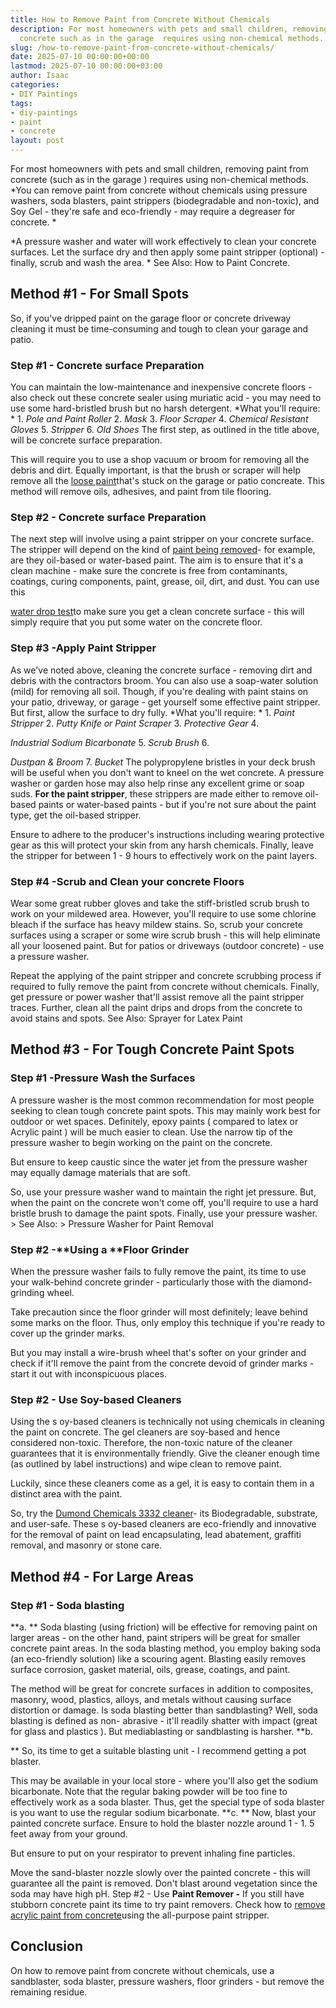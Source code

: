 ```yaml
---
title: How to Remove Paint from Concrete Without Chemicals
description: For most homeowners with pets and small children, removing paint from
  concrete such as in the garage  requires using non-chemical methods. You can remove...
slug: /how-to-remove-paint-from-concrete-without-chemicals/
date: 2025-07-10 00:00:00+00:00
lastmod: 2025-07-10 00:00:00+03:00
author: Isaac
categories:
- DIY Paintings
tags:
- diy-paintings
- paint
- concrete
layout: post
---
```

For most homeowners with pets and small children, removing paint from concrete (such as in the garage ) requires using non-chemical methods. *You can remove paint from concrete without chemicals using pressure washers, soda blasters, paint strippers (biodegradable and non-toxic), and Soy Gel - they're safe and eco-friendly - may require a degreaser for concrete. *

*A pressure washer and water will work effectively to clean your concrete surfaces. Let the surface dry and then apply some paint stripper (optional) - finally, scrub and wash the area. * See Also: How to Paint Concrete.

##  Method #1 - For Small Spots

So, if you've dripped paint on the garage floor or concrete driveway cleaning it must be time-consuming and tough to clean your garage and patio.

###  Step #1 - C**oncrete surface Preparation**

You can maintain the low-maintenance and inexpensive concrete floors - also check out these concrete sealer using muriatic acid - you may need to use some hard-bristled brush but no harsh detergent. *What you'll require: * 1. *Pole and Paint Roller* 2. *Mask* 3. *Floor Scraper* 4. *Chemical Resistant Gloves* 5. *Stripper* 6. *Old Shoes* The first step, as outlined in the title above, will be concrete surface preparation.

This will require you to use a shop vacuum or broom for removing all the debris and dirt. Equally important, is that the brush or scraper will help remove all the [loose paint](https://pestpolicy.com/remove-paint-from-concrete/)that's stuck on the garage or patio concreate. This method will remove oils, adhesives, and paint from tile flooring.

###  Step #2 - C**oncrete surface Preparation**

The next step will involve using a paint stripper on your concrete surface. The stripper will depend on the kind of [paint being removed](https://pestpolicy.com/remove-paint-from-concrete/)- for example, are they oil-based or water-based paint. The aim is to ensure that it's a clean machine - make sure the concrete is free from contaminants, coatings, curing components, paint, grease, oil, dirt, and dust. You can use this

[water drop test](https://www.science.gov/topicpages/w/water+drop+tests)to make sure you get a clean concrete surface - this will simply require that you put some water on the concrete floor.

###  Step #3 -Apply Paint Stripper

As we've noted above, cleaning the concrete surface - removing dirt and debris with the contractors broom. You can also use a soap-water solution (mild) for removing all soil. Though, if you're dealing with paint stains on your patio, driveway, or garage - get yourself some effective paint stripper. But first, allow the surface to dry fully. *What you'll require: * 1. *Paint Stripper* 2. *Putty Knife or Paint Scraper* 3. *Protective Gear* 4.

*Industrial Sodium Bicarbonate* 5. *Scrub Brush* 6.

*Dustpan & Broom* 7. *Bucket* The polypropylene bristles in your deck brush will be useful when you don't want to kneel on the wet concrete. A pressure washer or garden hose may also help rinse any excellent grime or soap suds. **For the paint stripper**, these strippers are made either to remove oil-based paints or water-based paints - but if you're not sure about the paint type, get the oil-based stripper.

Ensure to adhere to the producer's instructions including wearing protective gear as this will protect your skin from any harsh chemicals. Finally, leave the stripper for between 1 - 9 hours to effectively work on the paint layers.

###  Step #4 -**Scrub and Clean your concrete Floors**

Wear some great rubber gloves and take the stiff-bristled scrub brush to work on your mildewed area. However, you'll require to use some chlorine bleach if the surface has heavy mildew stains. So, scrub your concrete surfaces using a scraper or some wire scrub brush - this will help eliminate all your loosened paint. But for patios or driveways (outdoor concrete) - use a pressure washer.

Repeat the applying of the paint stripper and concrete scrubbing process if required to fully remove the paint from concrete without chemicals. Finally, get pressure or power washer that'll assist remove all the paint stripper traces. Further, clean all the paint drips and drops from the concrete to avoid stains and spots. See Also: Sprayer for Latex Paint

##  Method #3 - For Tough Concrete Paint Spots

###  Step #1 -**Pressure Wash the Surfaces**

A pressure washer is the most common recommendation for most people seeking to clean tough concrete paint spots. This may mainly work best for outdoor or wet spaces. Definitely, epoxy paints ( compared to latex or Acrylic paint ) will be much easier to clean. Use the narrow tip of the pressure washer to begin working on the paint on the concrete.

But ensure to keep caustic since the water jet from the pressure washer may equally damage materials that are soft.

So, use your pressure washer wand to maintain the right jet pressure. But, when the paint on the concrete won't come off, you'll require to use a hard bristle brush to damage the paint spots. Finally, use your pressure washer. > See Also: > Pressure Washer for Paint Removal

###  Step #2 -**Using a ****Floor Grinder**

When the pressure washer fails to fully remove the paint, its time to use your walk-behind concrete grinder - particularly those with the diamond-grinding wheel.

Take precaution since the floor grinder will most definitely; leave behind some marks on the floor. Thus, only employ this technique if you're ready to cover up the grinder marks.

But you may install a wire-brush wheel that's softer on your grinder and check if it'll remove the paint from the concrete devoid of grinder marks - start it out with inconspicuous places.

###  Step #2 - Use Soy-based Cleaners

Using the s oy-based cleaners is technically not using chemicals in cleaning the paint on concrete. The gel cleaners are soy-based and hence considered non-toxic. Therefore, the non-toxic nature of the cleaner guarantees that it is environmentally friendly. Give the cleaner enough time (as outlined by label instructions) and wipe clean to remove paint.

Luckily, since these cleaners come as a gel, it is easy to contain them in a distinct area with the paint.

So, try the [Dumond Chemicals 3332 cleaner](https://www.amazon.com/dp/B001PCVKLK/?tag=p-policy-20)- its Biodegradable, substrate, and user-safe. These s oy-based cleaners are eco-friendly and innovative for the removal of paint on lead encapsulating, lead abatement, graffiti removal, and masonry or stone care.

##  Method #4 - For Large Areas

###  Step #1 - S**oda blasting**

**a. ** Soda blasting (using friction) will be effective for removing paint on larger areas - on the other hand, paint stripers will be great for smaller concrete paint areas. In the soda blasting method, you employ baking soda (an eco-friendly solution) like a scouring agent. Blasting easily removes surface corrosion, gasket material, oils, grease, coatings, and paint.

The method will be great for concrete surfaces in addition to composites, masonry, wood, plastics, alloys, and metals without causing surface distortion or damage. Is soda blasting better than sandblasting? Well, soda blasting is defined as non- abrasive - it'll readily shatter with impact (great for glass and plastics ). But mediablasting or sandblasting is harsher. **b.

** So, its time to get a suitable blasting unit - I recommend getting a pot blaster.

This may be available in your local store - where you'll also get the sodium bicarbonate. Note that the regular baking powder will be too fine to effectively work as a soda blaster. Thus, get the special type of soda blaster is you want to use the regular sodium bicarbonate. **c. ** Now, blast your painted concrete surface. Ensure to hold the blaster nozzle around 1 - 1. 5 feet away from your ground.

But ensure to put on your respirator to prevent inhaling fine particles.

Move the sand-blaster nozzle slowly over the painted concrete - this will guarantee all the paint is removed. Don't blast around vegetation since the soda may have high pH. Step #2 - Use **Paint Remover -** If you still have stubborn concrete paint its time to try paint removers. Check how to [remove acrylic paint from concrete](https://pestpolicy.com/how-to-remove-acrylic-paint-from-concrete/)using the all-purpose paint stripper.

##  Conclusion

On how to remove paint from concrete without chemicals, use a sandblaster, soda blaster, pressure washers, floor grinders - but remove the remaining residue.

